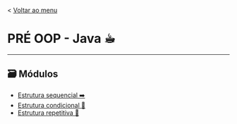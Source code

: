 < [Voltar ao menu](../../../README-pt_BR.md)
# PRÉ OOP - Java ☕︎
- - -
## 🗃️ Módulos 
- [Estrutura sequencial ➡️](./sequencial/README-pt_BR.md)
- [Estrutura condicional 🔀]() 
- [Estrutura repetitiva 🔄]() 